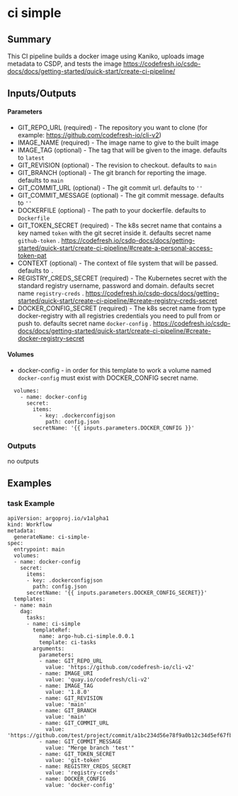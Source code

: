 # ci simple

## Summary
                 
This CI pipeline builds a docker image using Kaniko, uploads image metadata to CSDP, and tests the image
https://codefresh.io/csdp-docs/docs/getting-started/quick-start/create-ci-pipeline/


## Inputs/Outputs

#### Parameters
* GIT_REPO_URL (required) - The repository you want to clone (for example: https://github.com/codefresh-io/cli-v2)
* IMAGE_NAME (required) - The image name to give to the built image
* IMAGE_TAG (optional) - The tag that will be given to the image. defaults to `latest`
* GIT_REVISION (optional) - The revision to checkout. defaults to `main`
* GIT_BRANCH (optional) - The git branch for reporting the image. defaults to `main`
* GIT_COMMIT_URL (optional) - The git commit url. defaults to `''`
* GIT_COMMIT_MESSAGE (optional) - The git commit message. defaults to `''`
* DOCKERFILE (optional) - The path to your dockerfile. defaults to `Dockerfile`
* GIT_TOKEN_SECRET (required) - The k8s secret name that contains a key named `token` with the git secret inside it. defaults secret name `github-token` . https://codefresh.io/csdp-docs/docs/getting-started/quick-start/create-ci-pipeline/#create-a-personal-access-token-pat
* CONTEXT (optional) - The context of file system that will be passed. defaults to `.`
* REGISTRY_CREDS_SECRET (required) - The Kubernetes secret with the standard registry username, password and domain. defaults secret name `registry-creds` . https://codefresh.io/csdp-docs/docs/getting-started/quick-start/create-ci-pipeline/#create-registry-creds-secret
* DOCKER_CONFIG_SECRET (required) - The k8s secret name from type docker-registry with all registries credentials you need to pull from or push to. defaults secret name `docker-config` . https://codefresh.io/csdp-docs/docs/getting-started/quick-start/create-ci-pipeline/#create-docker-registry-secret

#### Volumes 
* docker-config - in order for this template to work a volume named `docker-config` must exist with DOCKER_CONFIG secret name.
```
  volumes:
    - name: docker-config
      secret:
        items:
          - key: .dockerconfigjson
            path: config.json
        secretName: '{{ inputs.parameters.DOCKER_CONFIG }}'
```
  
### Outputs
no outputs

## Examples

### task Example
```
apiVersion: argoproj.io/v1alpha1
kind: Workflow
metadata:
  generateName: ci-simple-
spec:
  entrypoint: main
  volumes:
  - name: docker-config
    secret:
      items:
      - key: .dockerconfigjson
        path: config.json
      secretName: '{{ inputs.parameters.DOCKER_CONFIG_SECRET}}'
  templates:
  - name: main
    dag:
      tasks:
      - name: ci-simple
        templateRef:
          name: argo-hub.ci-simple.0.0.1
          template: ci-tasks
        arguments:
          parameters:
          - name: GIT_REPO_URL
            value: 'https://github.com/codefresh-io/cli-v2'
          - name: IMAGE_URI
            value: 'quay.io/codefresh/cli-v2'
          - name: IMAGE_TAG
            value: '1.8.0'
          - name: GIT_REVISION
            value: 'main'
          - name: GIT_BRANCH
            value: 'main'
          - name: GIT_COMMIT_URL
            value: 'https://github.com/test/project/commit/a1bc234d56e78f9a0b12c34d5ef67fba89d01ea2'
          - name: GIT_COMMIT_MESSAGE
            value: "Merge branch 'test'"
          - name: GIT_TOKEN_SECRET
            value: 'git-token'
          - name: REGISTRY_CREDS_SECRET
            value: 'registry-creds'
          - name: DOCKER_CONFIG
            value: 'docker-config'
```
